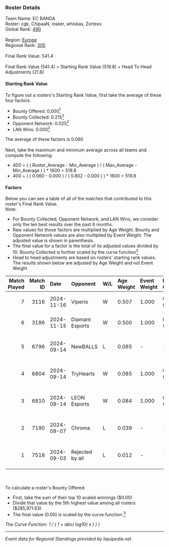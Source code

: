 ### Roster Details<br />
Team Name: EC BANGA<br />
Roster: cgk, ChipaaN, nisker, whiskas, Zortexx<br />
Global Rank: [490](../../standings_global_2025_02_28.md)<br />
<br />
Region: [Europe]( ../../standings_europe_2025_02_28.md)<br />
Regional Rank: [305]( ../../standings_europe_2025_02_28.md)<br />
<br />
Final Rank Value:  541.4<br />
<br />
Final Rank Value (541.4) = Starting Rank Value (519.8) + Head To Head Adjustments (21.6)<br />

#### Starting Rank Value<br />
To figure out a rosters's Starting Rank Value, first take the average of these four factors:<br />
- Bounty Offered: 0.000[<sup>1</sup>](#table2)
- Bounty Collected: 0.215[<sup>2</sup>](#table1)
- Opponent Network: 0.025[<sup>2</sup>](#table1)
- LAN Wins: 0.000[<sup>2</sup>](#table1)

The average of these factors is 0.060<br />
<br />
Next, take the maximum and minimum average across all teams and compute the following:<br />
- 400 + ( ( Roster_Average - Min_Average ) / ( Max_Average - Min_Average ) ) * 1600 = 519.8
- 400 + ( ( 0.060 - 0.000 ) / ( 0.802 - 0.000 ) ) * 1600 = 519.8


#### Factors<br />
Below you can see a table of all of the matches that contributed to this roster's Final Rank Value.<br />
Note:<br />

- For Bounty Collected, Opponent Network, and LAN Wins, we consider only the ten best results over the past 6 months.
- Raw values for those factors are multiplied by Age Weight. Bounty and Opponent Network values are also multiplied by Event Weight. The adjusted value is shown in parenthesis.
- The final value for a factor is the total of its adjusted values divided by 10. Bounty Collected is further scaled by the curve function[<sup>3</sup>](#curveFunction)
- Head to head adjustments are based on rosters' starting rank values. The results shown below are adjusted by Age Weight and not Event Weight
<span id="table1"></span><br />


| Match Played | Match ID | Date       | Opponent        | W/L | Age Weight | Event Weight | Bounty Collected | Opponent Network | LAN Wins  | H2H Adj. | Roster                                           |
| -: | -: | :- | :- | :- | :- | :- | :- | :- | :- | -: | :- |
|            7 |     3116 | 2024-11-16 | Viperio         | W   | 0.507      | 1.000        | 0.002 (0.001)    | 0.444 (0.225)    | 0 (0.000) |    14.17 | cgk, ChipaaN, nisker, whiskas, Zortexx           |
|            6 |     3186 | 2024-11-15 | Diamant Esports | W   | 0.500      | 1.000        | 0.000 (0.000)    | 0.000 (0.000)    | 0 (0.000) |     5.15 | cgk, ChipaaN, nisker, whiskas, Zortexx           |
|            5 |     6796 | 2024-09-14 | NewBALLS        | L   | 0.085      | -            | -                | -                | -         |    -0.75 | ChipaaN, ComputerGeeK, discplex, nisker, Zortexx |
|            4 |     6804 | 2024-09-14 | TryHearts       | W   | 0.085      | 1.000        | 0.000 (0.000)    | 0.004 (0.000)    | 0 (0.000) |     1.15 | ChipaaN, ComputerGeeK, discplex, nisker, Zortexx |
|            3 |     6810 | 2024-09-14 | LEON Esports    | W   | 0.084      | 1.000        | 0.012 (0.001)    | 0.297 (0.025)    | 0 (0.000) |     2.42 | ChipaaN, ComputerGeeK, discplex, nisker, Zortexx |
|            2 |     7190 | 2024-09-07 | Chroma          | L   | 0.039      | -            | -                | -                | -         |    -0.29 | ChipaaN, ComputerGeeK, discplex, nisker, Zortexx |
|            1 |     7518 | 2024-09-03 | Rejected by all | L   | 0.012      | -            | -                | -                | -         |    -0.22 | ChipaaN, ComputerGeeK, discplex, nisker, Zortexx |

<br />
<span id="table2"></span><br />
To calculate a roster's Bounty Offered:<br />

- First, take the sum of their top 10 scaled winnings ($0.00)
- Divide that value by the 5th highest value among all rosters ($285,971.63)
- The final value (0.00) is scaled by the curve function.[<sup>3</sup>](#curveFunction)

<span id="curveFunction"></span>_The Curve Function: 1 / ( 1 + abs( log10( x ) ) )_<br />

---
_Event data for Regional Standings provided by liquipedia.net_<br />

